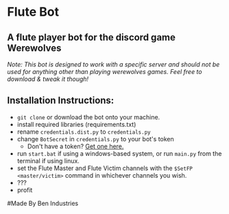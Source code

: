 # Flute Bot
## A flute player bot for the discord game Werewolves

*Note: This bot is designed to work with a specific server and should not be used for anything other than playing werewolves games. Feel free to download & tweak it though!*

## Installation Instructions:
- `git clone` or download the bot onto your machine.
- install required libraries (requirements.txt)
- rename `credentials.dist.py` to `credentials.py`
- change `BotSecret` in `credentials.py` to your bot's token
  - Don't have a token? [Get one here.](https://discordapp.com/developers/applications/me)
- run `start.bat` if using a windows-based system, or run `main.py` from the terminal if using linux.
- set the Flute Master and Flute Victim channels with the `$SetFP <master/victim>` command in whichever channels you wish.
- ???
- profit

#Made By Ben Industries
